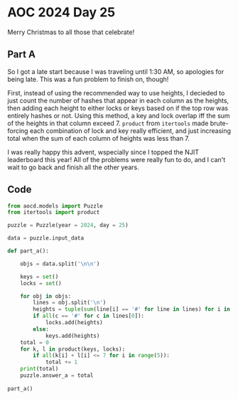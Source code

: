 # AOC 2024 Day 25

Merry Christmas to all those that celebrate!

## Part A

So I got a late start because I was traveling until 1:30 AM, so apologies for being late. This was a fun problem to finish on, though!

First, instead of using the recommended way to use heights, I decieded to just count the number of hashes that appear in each column as the heights, then adding each height to either locks or keys based on if the top row was entirely hashes or not. Using this method, a key and lock overlap iff the sum of the heights in that column exceed 7. `product` from `itertools` made brute-forcing each combination of lock and key really efficient, and just increasing total when the sum of each column of heights was less than 7. 

I was really happy this advent, wspecially since I topped the NJIT leaderboard this year! All of the problems were really fun to do, and I can't wait to go back and finish all the other years. 

## Code

```python
from aocd.models import Puzzle
from itertools import product

puzzle = Puzzle(year = 2024, day = 25)

data = puzzle.input_data

def part_a():

    objs = data.split('\n\n')

    keys = set()
    locks = set()

    for obj in objs:
        lines = obj.split('\n')
        heights = tuple(sum(line[i] == '#' for line in lines) for i in range(5))
        if all(c == '#' for c in lines[0]):
            locks.add(heights)
        else:
            keys.add(heights)
    total = 0
    for k, l in product(keys, locks):
        if all(k[i] + l[i] <= 7 for i in range(5)):
            total += 1
    print(total)
    puzzle.answer_a = total
    
part_a()
```